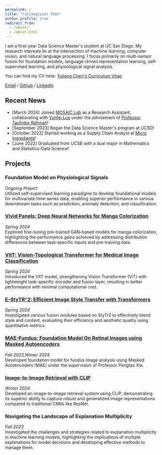 ```yaml
---
permalink: /
title: "Yuliang(Leo) Chen"
author_profile: true
redirect_from: 
  - /about/
  - /about.html
---
```


I am a first-year Data Science Master's student at UC San Diego. My research interests lie at the intersection of machine learning, computer vision, and natural language processing. I focus primarily on multi-sensor fusion for foundation models, language-driven representation learning, self-supervised learning, and physiological signal analysis.

You can find my CV here: [Yuliang Chen's Curriculum Vitae](../assets/LeoChen_CV.pdf).

[Email](mailto:yuc204@ucsd.edu) / [Github](https://github.com/yuc0805) / [LinkedIn](https://www.linkedin.com/in/yuliang-chen-74666b236/)


## Recent News
- [March 2024] Joined [MOSAIC Lab](https://mosaic.cs.umass.edu/) as a Research Assistant, collaborating with [Yunfei Luo](https://yunfeiluo.github.io/) under the advisement of [Professor Tauhidur Rahman](https://www.tauhidurrahman.com/)!
- [September 2023] Began the Data Science Master's program at UCSD!
- [October 2022] Started working as a Supply Chain Analyst at [Micro Ingredients](https://www.microingredients.com/pages/our-company?gad_source=1&gclid=Cj0KCQjwj9-zBhDyARIsAERjds1qGT5v_rVpX3wSDzpRVlRLmeyaNjzhtea0Y9blRyEnD4BULGxeJB0aAo_IEALw_wcB)!
- [June 2022] Graduated from UCSB with a dual major in Mathematics and Statistics-Data Science!
  
## Projects
### Foundation Model on Physiological Signals
*Ongoing Project*  
Utilized self-supervised learning paradigms to develop foundational models for multivariate time-series data, enabling superior performance in various downstream tasks such as prediction, anomaly detection, and classification.
### [Vivid Panels: Deep Neural Networks for Manga Colorization](https://github.com/yuc0805/Manga-Colorization)
*Spring 2024*  
Explored fine-tuning pre-trained GAN-based models for manga colorization, highlighting the performance gains achieved by addressing distribution differences between task-specific inputs and pre-training data.
### [VitT: Vision-Topological Transformer for Medical Image Classification](https://github.com/j8chiu/PH_ImageClassification/tree/ViT_Branch)
*Spring 2024*  
Introduced the VitT model, strengthening Vision Transformer (ViT) with lightweight task-specific encoder and fusion layer, resulting in better performance with minimal computational cost.
### [E-StyTR^2: Efficient Image Style Transfer with Transformers](https://github.com/yuc0805/Image_Style_Transfer)
*Spring 2024*  
Investigated various fusion modules based on StyTr2 to effectively blend style and content, evaluating their efficiency and aesthetic quality using quantitative metrics.
### [MAE-Fundus: Foundation Model On Retinal Images using Masked Autoencoders](https://github.com/yuc0805/MAE-Fundus)
*Fall 2023,Winter 2024*  
Developed foundation model for fundus image analysis using Masked Autoencoders (MAE) under the supervision of Professor Pengtao Xie.
### [Image-to-Image Retrieval with CLIP](https://github.com/yuc0805/Image-to-Image-Search-Using-CLIP)
*Winter 2024*  
Developed an image-to-image retrieval system using CLIP, demonstrating its superior ability to capture robust and generalized image representations compared to traditional CNNs like ResNet.
### Navigating the Landscape of Explanation Multiplicity
*Fall 2023*  
Investigated the challenges and strategies related to explanation multiplicity in machine learning models, highlighting the implications of multiple explanations for model decisions and developing effective methods to manage them.
